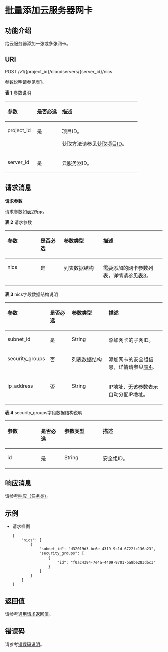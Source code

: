 # 批量添加云服务器网卡<a name="ZH-CN_TOPIC_0020212663"></a>

## 功能介绍<a name="section36695198"></a>

给云服务器添加一张或多张网卡。

## URI<a name="section61821327"></a>

POST /v1/\{project\_id\}/cloudservers/\{server\_id\}/nics

参数说明请参见[表1](#table54800025)。

**表 1**  参数说明

<a name="table54800025"></a>
<table><thead align="left"><tr id="row14870565"><th class="cellrowborder" valign="top" width="22.24%" id="mcps1.2.4.1.1"><p id="p63665103"><a name="p63665103"></a><a name="p63665103"></a>参数</p>
</th>
<th class="cellrowborder" valign="top" width="18.86%" id="mcps1.2.4.1.2"><p id="p56599738"><a name="p56599738"></a><a name="p56599738"></a>是否必选</p>
</th>
<th class="cellrowborder" valign="top" width="58.9%" id="mcps1.2.4.1.3"><p id="p21176078"><a name="p21176078"></a><a name="p21176078"></a>描述</p>
</th>
</tr>
</thead>
<tbody><tr id="row37540721"><td class="cellrowborder" valign="top" width="22.24%" headers="mcps1.2.4.1.1 "><p id="p20899598"><a name="p20899598"></a><a name="p20899598"></a>project_id</p>
</td>
<td class="cellrowborder" valign="top" width="18.86%" headers="mcps1.2.4.1.2 "><p id="p15145867"><a name="p15145867"></a><a name="p15145867"></a>是</p>
</td>
<td class="cellrowborder" valign="top" width="58.9%" headers="mcps1.2.4.1.3 "><p id="p37593705"><a name="p37593705"></a><a name="p37593705"></a>项目ID。</p>
<p id="p1180512217438"><a name="p1180512217438"></a><a name="p1180512217438"></a>获取方法请参见<a href="获取项目ID.md">获取项目ID</a>。</p>
</td>
</tr>
<tr id="row35483542"><td class="cellrowborder" valign="top" width="22.24%" headers="mcps1.2.4.1.1 "><p id="p55594619"><a name="p55594619"></a><a name="p55594619"></a>server_id</p>
</td>
<td class="cellrowborder" valign="top" width="18.86%" headers="mcps1.2.4.1.2 "><p id="p6870268"><a name="p6870268"></a><a name="p6870268"></a>是</p>
</td>
<td class="cellrowborder" valign="top" width="58.9%" headers="mcps1.2.4.1.3 "><p id="p19620867"><a name="p19620867"></a><a name="p19620867"></a>云服务器ID。</p>
</td>
</tr>
</tbody>
</table>

## 请求消息<a name="section19521038"></a>

**请求参数**

请求参数如[表2](#table23831236)所示。

**表 2**  请求参数

<a name="table23831236"></a>
<table><thead align="left"><tr id="row62644428"><th class="cellrowborder" valign="top" width="20.86%" id="mcps1.2.5.1.1"><p id="p41033878"><a name="p41033878"></a><a name="p41033878"></a>参数</p>
</th>
<th class="cellrowborder" valign="top" width="14.85%" id="mcps1.2.5.1.2"><p id="p35409804"><a name="p35409804"></a><a name="p35409804"></a>是否必选</p>
</th>
<th class="cellrowborder" valign="top" width="25%" id="mcps1.2.5.1.3"><p id="p49621912"><a name="p49621912"></a><a name="p49621912"></a>参数类型</p>
</th>
<th class="cellrowborder" valign="top" width="39.290000000000006%" id="mcps1.2.5.1.4"><p id="p59951903"><a name="p59951903"></a><a name="p59951903"></a>描述</p>
</th>
</tr>
</thead>
<tbody><tr id="row24265995"><td class="cellrowborder" valign="top" width="20.86%" headers="mcps1.2.5.1.1 "><p id="p19388612"><a name="p19388612"></a><a name="p19388612"></a>nics</p>
</td>
<td class="cellrowborder" valign="top" width="14.85%" headers="mcps1.2.5.1.2 "><p id="p26973745"><a name="p26973745"></a><a name="p26973745"></a>是</p>
</td>
<td class="cellrowborder" valign="top" width="25%" headers="mcps1.2.5.1.3 "><p id="p37389755"><a name="p37389755"></a><a name="p37389755"></a>列表数据结构</p>
</td>
<td class="cellrowborder" valign="top" width="39.290000000000006%" headers="mcps1.2.5.1.4 "><p id="p10932885"><a name="p10932885"></a><a name="p10932885"></a>需要添加的网卡参数列表，详情请参见<a href="#table58396974">表3</a>。</p>
</td>
</tr>
</tbody>
</table>

**表 3**  nics字段数据结构说明

<a name="table58396974"></a>
<table><thead align="left"><tr id="row66803900"><th class="cellrowborder" valign="top" width="21.05%" id="mcps1.2.5.1.1"><p id="p1423511508114"><a name="p1423511508114"></a><a name="p1423511508114"></a>参数</p>
</th>
<th class="cellrowborder" valign="top" width="14.85%" id="mcps1.2.5.1.2"><p id="p142352508112"><a name="p142352508112"></a><a name="p142352508112"></a>是否必选</p>
</th>
<th class="cellrowborder" valign="top" width="24.81%" id="mcps1.2.5.1.3"><p id="p12235450218"><a name="p12235450218"></a><a name="p12235450218"></a>参数类型</p>
</th>
<th class="cellrowborder" valign="top" width="39.290000000000006%" id="mcps1.2.5.1.4"><p id="p10235165010113"><a name="p10235165010113"></a><a name="p10235165010113"></a>描述</p>
</th>
</tr>
</thead>
<tbody><tr id="row19299134"><td class="cellrowborder" valign="top" width="21.05%" headers="mcps1.2.5.1.1 "><p id="p19726002"><a name="p19726002"></a><a name="p19726002"></a>subnet_id</p>
</td>
<td class="cellrowborder" valign="top" width="14.85%" headers="mcps1.2.5.1.2 "><p id="p54302323"><a name="p54302323"></a><a name="p54302323"></a>是</p>
</td>
<td class="cellrowborder" valign="top" width="24.81%" headers="mcps1.2.5.1.3 "><p id="p36412008"><a name="p36412008"></a><a name="p36412008"></a>String</p>
</td>
<td class="cellrowborder" valign="top" width="39.290000000000006%" headers="mcps1.2.5.1.4 "><p id="p36352712"><a name="p36352712"></a><a name="p36352712"></a>添加网卡的子网ID。</p>
</td>
</tr>
<tr id="row58738960"><td class="cellrowborder" valign="top" width="21.05%" headers="mcps1.2.5.1.1 "><p id="p60235282"><a name="p60235282"></a><a name="p60235282"></a>security_groups</p>
</td>
<td class="cellrowborder" valign="top" width="14.85%" headers="mcps1.2.5.1.2 "><p id="p47219689"><a name="p47219689"></a><a name="p47219689"></a>否</p>
</td>
<td class="cellrowborder" valign="top" width="24.81%" headers="mcps1.2.5.1.3 "><p id="p66698493"><a name="p66698493"></a><a name="p66698493"></a>列表数据结构</p>
</td>
<td class="cellrowborder" valign="top" width="39.290000000000006%" headers="mcps1.2.5.1.4 "><p id="p36384226"><a name="p36384226"></a><a name="p36384226"></a>添加网卡的安全组信息，详情请参见<a href="#table16100147">表4</a>。</p>
</td>
</tr>
<tr id="row29643385104818"><td class="cellrowborder" valign="top" width="21.05%" headers="mcps1.2.5.1.1 "><p id="p65463874104818"><a name="p65463874104818"></a><a name="p65463874104818"></a>ip_address</p>
</td>
<td class="cellrowborder" valign="top" width="14.85%" headers="mcps1.2.5.1.2 "><p id="p973617104818"><a name="p973617104818"></a><a name="p973617104818"></a>否</p>
</td>
<td class="cellrowborder" valign="top" width="24.81%" headers="mcps1.2.5.1.3 "><p id="p11754185104818"><a name="p11754185104818"></a><a name="p11754185104818"></a>String</p>
</td>
<td class="cellrowborder" valign="top" width="39.290000000000006%" headers="mcps1.2.5.1.4 "><p id="p12564913104818"><a name="p12564913104818"></a><a name="p12564913104818"></a>IP地址，无该参数表示自动分配IP地址。</p>
</td>
</tr>
</tbody>
</table>

**表 4**  security\_groups字段数据结构说明

<a name="table16100147"></a>
<table><thead align="left"><tr id="row24331897"><th class="cellrowborder" valign="top" width="21.240000000000002%" id="mcps1.2.5.1.1"><p id="p93384531019"><a name="p93384531019"></a><a name="p93384531019"></a>参数</p>
</th>
<th class="cellrowborder" valign="top" width="14.85%" id="mcps1.2.5.1.2"><p id="p16355135315116"><a name="p16355135315116"></a><a name="p16355135315116"></a>是否必选</p>
</th>
<th class="cellrowborder" valign="top" width="24.44%" id="mcps1.2.5.1.3"><p id="p16355953418"><a name="p16355953418"></a><a name="p16355953418"></a>参数类型</p>
</th>
<th class="cellrowborder" valign="top" width="39.47%" id="mcps1.2.5.1.4"><p id="p103559531511"><a name="p103559531511"></a><a name="p103559531511"></a>描述</p>
</th>
</tr>
</thead>
<tbody><tr id="row8500244"><td class="cellrowborder" valign="top" width="21.240000000000002%" headers="mcps1.2.5.1.1 "><p id="p17431163"><a name="p17431163"></a><a name="p17431163"></a>id</p>
</td>
<td class="cellrowborder" valign="top" width="14.85%" headers="mcps1.2.5.1.2 "><p id="p2638090"><a name="p2638090"></a><a name="p2638090"></a>是</p>
</td>
<td class="cellrowborder" valign="top" width="24.44%" headers="mcps1.2.5.1.3 "><p id="p12358762"><a name="p12358762"></a><a name="p12358762"></a>String</p>
</td>
<td class="cellrowborder" valign="top" width="39.47%" headers="mcps1.2.5.1.4 "><p id="p16950236"><a name="p16950236"></a><a name="p16950236"></a>安全组ID。</p>
</td>
</tr>
</tbody>
</table>

## 响应消息<a name="section41471619"></a>

请参考[响应（任务类）](响应（任务类）.md)。

## 示例<a name="section1912511011213"></a>

-   请求样例

    ```
    {
        "nics": [
            {
                "subnet_id": "d32019d3-bc6e-4319-9c1d-6722fc136a23", 
                "security_groups": [
                    {
                        "id": "f0ac4394-7e4a-4409-9701-ba8be283dbc3"
                    }
                ]
            }
        ]
    }
    ```


## 返回值<a name="zh-cn_topic_0092803065_zh-cn_topic_0020212692_section22960139"></a>

请参考[通用请求返回值](通用请求返回值.md)。

## 错误码<a name="zh-cn_topic_0092803065_zh-cn_topic_0067161469_zh-cn_topic_0057973179_section23611955"></a>

请参考[错误码说明](错误码说明.md)。

